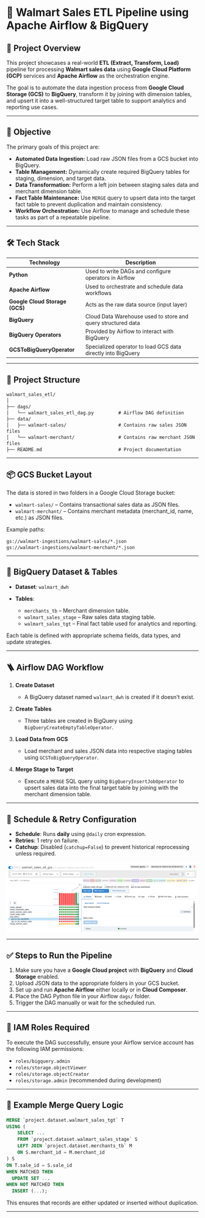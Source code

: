 
# 🛒 Walmart Sales ETL Pipeline using Apache Airflow & BigQuery

## 📌 Project Overview

This project showcases a real-world **ETL (Extract, Transform, Load)** pipeline for processing **Walmart sales data** using **Google Cloud Platform (GCP)** services and **Apache Airflow** as the orchestration engine. 

The goal is to automate the data ingestion process from **Google Cloud Storage (GCS)** to **BigQuery**, transform it by joining with dimension tables, and upsert it into a well-structured target table to support analytics and reporting use cases.

---

## 🚀 Objective

The primary goals of this project are:

- **Automated Data Ingestion:** Load raw JSON files from a GCS bucket into BigQuery.
- **Table Management:** Dynamically create required BigQuery tables for staging, dimension, and target data.
- **Data Transformation:** Perform a left join between staging sales data and merchant dimension table.
- **Fact Table Maintenance:** Use `MERGE` query to upsert data into the target fact table to prevent duplication and maintain consistency.
- **Workflow Orchestration:** Use Airflow to manage and schedule these tasks as part of a repeatable pipeline.

---

## 🛠️ Tech Stack

| Technology        | Description |
|-------------------|-------------|
| **Python**        | Used to write DAGs and configure operators in Airflow |
| **Apache Airflow**| Used to orchestrate and schedule data workflows |
| **Google Cloud Storage (GCS)** | Acts as the raw data source (input layer) |
| **BigQuery**      | Cloud Data Warehouse used to store and query structured data |
| **BigQuery Operators** | Provided by Airflow to interact with BigQuery |
| **GCSToBigQueryOperator** | Specialized operator to load GCS data directly into BigQuery |

---

## 📂 Project Structure

```
walmart_sales_etl/
│
├── dags/
│   └── walmart_sales_etl_dag.py         # Airflow DAG definition
├── data/
│   ├── walmart-sales/                   # Contains raw sales JSON files
│   └── walmart-merchant/                # Contains raw merchant JSON files
├── README.md                            # Project documentation
```

---

## 📦 GCS Bucket Layout

The data is stored in two folders in a Google Cloud Storage bucket:

- `walmart-sales/` – Contains transactional sales data as JSON files.
- `walmart-merchant/` – Contains merchant metadata (merchant_id, name, etc.) as JSON files.

Example paths:

```
gs://walmart-ingestions/walmart-sales/*.json
gs://walmart-ingestions/walmart-merchant/*.json
```

---

## 🧱 BigQuery Dataset & Tables

- **Dataset**: `walmart_dwh`

- **Tables**:
  - `merchants_tb` – Merchant dimension table.
  - `walmart_sales_stage` – Raw sales data staging table.
  - `walmart_sales_tgt` – Final fact table used for analytics and reporting.

Each table is defined with appropriate schema fields, data types, and update strategies.

---

## 🪜 Airflow DAG Workflow

1. **Create Dataset**
   - A BigQuery dataset named `walmart_dwh` is created if it doesn't exist.

2. **Create Tables**
   - Three tables are created in BigQuery using `BigQueryCreateEmptyTableOperator`.

3. **Load Data from GCS**
   - Load merchant and sales JSON data into respective staging tables using `GCSToBigQueryOperator`.

4. **Merge Stage to Target**
   - Execute a `MERGE` SQL query using `BigQueryInsertJobOperator` to upsert sales data into the final target table by joining with the merchant dimension table.

---

## 🔁 Schedule & Retry Configuration

- **Schedule**: Runs **daily** using `@daily` cron expression.
- **Retries**: 1 retry on failure.
- **Catchup**: Disabled (`catchup=False`) to prevent historical reprocessing unless required.

![alt text](image.png)


---

## ✅ Steps to Run the Pipeline

1. Make sure you have a **Google Cloud project** with **BigQuery** and **Cloud Storage** enabled.
2. Upload JSON data to the appropriate folders in your GCS bucket.
3. Set up and run **Apache Airflow** either locally or in **Cloud Composer**.
4. Place the DAG Python file in your Airflow `dags/` folder.
5. Trigger the DAG manually or wait for the scheduled run.

---

## 🔐 IAM Roles Required

To execute the DAG successfully, ensure your Airflow service account has the following IAM permissions:

- `roles/bigquery.admin`
- `roles/storage.objectViewer`
- `roles/storage.objectCreator`
- `roles/storage.admin` (recommended during development)

---

## 🧠 Example Merge Query Logic

```sql
MERGE `project.dataset.walmart_sales_tgt` T
USING (
    SELECT ...
    FROM `project.dataset.walmart_sales_stage` S
    LEFT JOIN `project.dataset.merchants_tb` M
    ON S.merchant_id = M.merchant_id
) S
ON T.sale_id = S.sale_id
WHEN MATCHED THEN
  UPDATE SET ...
WHEN NOT MATCHED THEN
  INSERT (...);
```

This ensures that records are either updated or inserted without duplication.

---
